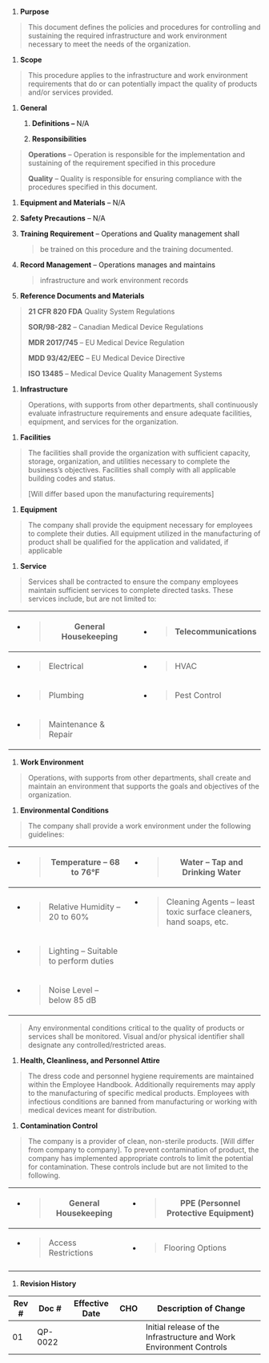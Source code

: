 1.  **Purpose**

> This document defines the policies and procedures for controlling and
> sustaining the required infrastructure and work environment necessary
> to meet the needs of the organization.

1.  **Scope**

> This procedure applies to the infrastructure and work environment
> requirements that do or can potentially impact the quality of products
> and/or services provided.

1.  **General**

    1.  **Definitions –** N/A

    2.  **Responsibilities**

> **Operations** – Operation is responsible for the implementation and
> sustaining of the requirement specified in this procedure
>
> **Quality** – Quality is responsible for ensuring compliance with the
> procedures specified in this document.

1.  **Equipment and Materials** – N/A

2.  **Safety Precautions** – N/A

3.  **Training Requirement** – Operations and Quality management shall
    > be trained on this procedure and the training documented.

4.  **Record Management** – Operations manages and maintains
    > infrastructure and work environment records

5.  **Reference Documents and Materials**

> **21 CFR 820 FDA** Quality System Regulations
>
> **SOR/98-282** – Canadian Medical Device Regulations
>
> **MDR 2017/745** – EU Medical Device Regulation
>
> **MDD 93/42/EEC** – EU Medical Device Directive
>
> **ISO 13485** – Medical Device Quality Management Systems

1.  **Infrastructure**

> Operations, with supports from other departments, shall continuously
> evaluate infrastructure requirements and ensure adequate facilities,
> equipment, and services for the organization.

1.  **Facilities**

> The facilities shall provide the organization with sufficient
> capacity, storage, organization, and utilities necessary to complete
> the business’s objectives. Facilities shall comply with all applicable
> building codes and status.
>
> \[Will differ based upon the manufacturing requirements\]

1.  **Equipment**

> The company shall provide the equipment necessary for employees to
> complete their duties. All equipment utilized in the manufacturing of
> product shall be qualified for the application and validated, if
> applicable

1.  **Service**

> Services shall be contracted to ensure the company employees maintain
> sufficient services to complete directed tasks. These services
> include, but are not limited to:

<table>
<thead>
<tr class="header">
<th><ul>
<li><blockquote>
<p>General Housekeeping</p>
</blockquote></li>
</ul></th>
<th><ul>
<li><blockquote>
<p>Telecommunications</p>
</blockquote></li>
</ul></th>
</tr>
</thead>
<tbody>
<tr class="odd">
<td><ul>
<li><blockquote>
<p>Electrical</p>
</blockquote></li>
</ul></td>
<td><ul>
<li><blockquote>
<p>HVAC</p>
</blockquote></li>
</ul></td>
</tr>
<tr class="even">
<td><ul>
<li><blockquote>
<p>Plumbing</p>
</blockquote></li>
</ul></td>
<td><ul>
<li><blockquote>
<p>Pest Control</p>
</blockquote></li>
</ul></td>
</tr>
<tr class="odd">
<td><ul>
<li><blockquote>
<p>Maintenance &amp; Repair</p>
</blockquote></li>
</ul></td>
<td></td>
</tr>
</tbody>
</table>

1.  **Work Environment**

> Operations, with supports from other departments, shall create and
> maintain an environment that supports the goals and objectives of the
> organization.

1.  **Environmental Conditions**

> The company shall provide a work environment under the following
> guidelines:

<table>
<thead>
<tr class="header">
<th><ul>
<li><blockquote>
<p>Temperature – 68 to 76°F</p>
</blockquote></li>
</ul></th>
<th><ul>
<li><blockquote>
<p>Water – Tap and Drinking Water</p>
</blockquote></li>
</ul></th>
</tr>
</thead>
<tbody>
<tr class="odd">
<td><ul>
<li><blockquote>
<p>Relative Humidity – 20 to 60%</p>
</blockquote></li>
</ul></td>
<td><ul>
<li><blockquote>
<p>Cleaning Agents – least toxic surface cleaners, hand soaps, etc.</p>
</blockquote></li>
</ul></td>
</tr>
<tr class="even">
<td><ul>
<li><blockquote>
<p>Lighting – Suitable to perform duties</p>
</blockquote></li>
</ul></td>
<td></td>
</tr>
<tr class="odd">
<td><ul>
<li><blockquote>
<p>Noise Level – below 85 dB</p>
</blockquote></li>
</ul></td>
<td></td>
</tr>
</tbody>
</table>

> Any environmental conditions critical to the quality of products or
> services shall be monitored. Visual and/or physical identifier shall
> designate any controlled/restricted areas.

1.  **Health, Cleanliness, and Personnel Attire**

> The dress code and personnel hygiene requirements are maintained
> within the Employee Handbook. Additionally requirements may apply to
> the manufacturing of specific medical products. Employees with
> infectious conditions are banned from manufacturing or working with
> medical devices meant for distribution.

1.  **Contamination Control**

> The company is a provider of clean, non-sterile products. \[Will
> differ from company to company\]. To prevent contamination of product,
> the company has implemented appropriate controls to limit the
> potential for contamination. These controls include but are not
> limited to the following.

<table>
<thead>
<tr class="header">
<th><ul>
<li><blockquote>
<p>General Housekeeping</p>
</blockquote></li>
</ul></th>
<th><ul>
<li><blockquote>
<p>PPE (Personnel Protective Equipment)</p>
</blockquote></li>
</ul></th>
</tr>
</thead>
<tbody>
<tr class="odd">
<td><ul>
<li><blockquote>
<p>Access Restrictions</p>
</blockquote></li>
</ul></td>
<td><ul>
<li><blockquote>
<p>Flooring Options</p>
</blockquote></li>
</ul></td>
</tr>
<tr class="even">
<td></td>
<td></td>
</tr>
</tbody>
</table>

1.  **Revision History**

| **Rev \#** | **Doc \#** | **Effective Date** | **CHO** | **Description of Change**                                           |
|------------|------------|--------------------|---------|---------------------------------------------------------------------|
| 01         | QP-0022    |                    |         | Initial release of the Infrastructure and Work Environment Controls |
